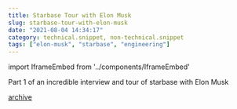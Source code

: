 ```yaml
---
title: Starbase Tour with Elon Musk
slug: starbase-tour-with-elon-musk
date: "2021-08-04 14:34:17"
category: technical.snippet, non-technical.snippet
tags: ["elon-musk", "starbase", "engineering"]
---
```


import IframeEmbed from '../components/IframeEmbed'

Part 1 of an incredible interview and tour of starbase with Elon Musk

<IframeEmbed src='https://youtube.com/embed/t705r8ICkRw' />

[archive](https://us-east1-johnmathews-website.cloudfunctions.net/download?obj=movies/Starbase-Factory-Tour-with-Elon-Musk-Part-1.mp4)
